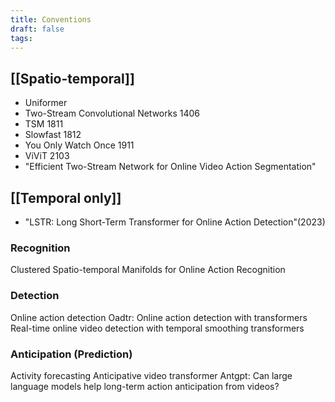 ```yaml
---
title: Conventions
draft: false
tags:
---
```


## [[Spatio-temporal]]
- Uniformer
- Two-Stream Convolutional Networks 1406
- TSM 1811
- Slowfast 1812
- You Only Watch Once 1911
- ViViT 2103
- "Efficient Two-Stream Network for Online Video Action Segmentation"
## [[Temporal only]]
- "LSTR: Long Short-Term Transformer for Online Action Detection"(2023)

### Recognition
Clustered Spatio-temporal Manifolds for Online Action Recognition

### Detection
Online action detection
Oadtr: Online action detection with transformers
Real-time online video detection with temporal smoothing transformers

### Anticipation (Prediction)
Activity forecasting
Anticipative video transformer
Antgpt: Can large language models help long-term action anticipation from videos?